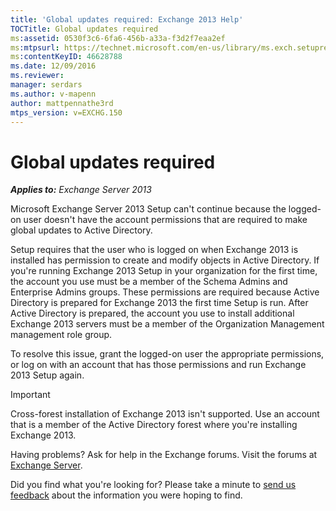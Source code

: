 ```yaml
---
title: 'Global updates required: Exchange 2013 Help'
TOCTitle: Global updates required
ms:assetid: 0530f3c6-6fa6-456b-a33a-f3d2f7eaa2ef
ms:mtpsurl: https://technet.microsoft.com/en-us/library/ms.exch.setupreadiness.globalupdaterequired(v=EXCHG.150)
ms:contentKeyID: 46628788
ms.date: 12/09/2016
ms.reviewer: 
manager: serdars
ms.author: v-mapenn
author: mattpennathe3rd
mtps_version: v=EXCHG.150
---
```


# Global updates required

_**Applies to:** Exchange Server 2013_

Microsoft Exchange Server 2013 Setup can't continue because the logged-on user doesn't have the account permissions that are required to make global updates to Active Directory.

Setup requires that the user who is logged on when Exchange 2013 is installed has permission to create and modify objects in Active Directory. If you're running Exchange 2013 Setup in your organization for the first time, the account you use must be a member of the Schema Admins and Enterprise Admins groups. These permissions are required because Active Directory is prepared for Exchange 2013 the first time Setup is run. After Active Directory is prepared, the account you use to install additional Exchange 2013 servers must be a member of the Organization Management management role group.

To resolve this issue, grant the logged-on user the appropriate permissions, or log on with an account that has those permissions and run Exchange 2013 Setup again.

> [!IMPORTANT]
> Cross-forest installation of Exchange 2013 isn't supported. Use an account that is a member of the Active Directory forest where you're installing Exchange 2013.

Having problems? Ask for help in the Exchange forums. Visit the forums at [Exchange Server](https://go.microsoft.com/fwlink/p/?linkid=60612).

Did you find what you're looking for? Please take a minute to [send us feedback](mailto:exsetuphelpfeedback@microsoft.com?subject=exchange%202013%20setup%20help%20feedback) about the information you were hoping to find.
